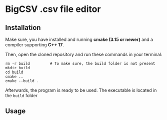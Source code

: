 # BigCSV .csv file editor

## Installation
Make sure, you have installed and running **cmake (3.15 or newer)** and a compiler supporting **C++ 17**.

Then, open the cloned repository and run these commands in your terminal:

``` shell
rm -r build         # To make sure, the build folder is not present
mkdir build
cd build
cmake ..
cmake --build .
```

Afterwards, the program is ready to be used. The executable is located in the `build` folder
## Usage
